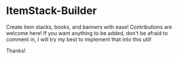 # ItemStack-Builder
Create item stacks, books, and banners with ease!
Contributions are welcome here!
If you want anything to be added, don't be afraid to comment in, I will try my best to implement that into this util!

Thanks!
